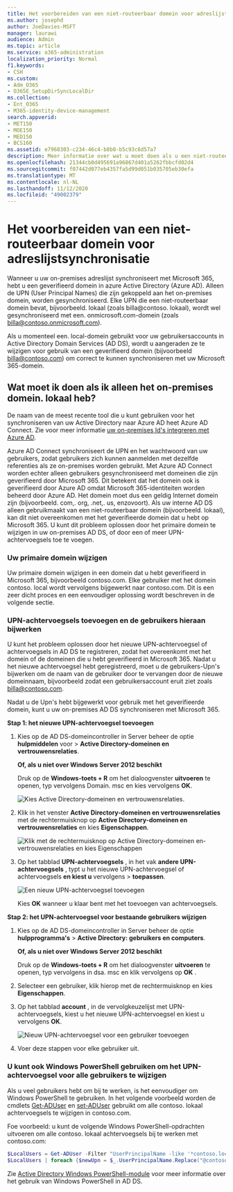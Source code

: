 ```yaml
---
title: Het voorbereiden van een niet-routeerbaar domein voor adreslijstsynchronisatie
ms.author: josephd
author: JoeDavies-MSFT
manager: laurawi
audience: Admin
ms.topic: article
ms.service: o365-administration
localization_priority: Normal
f1.keywords:
- CSH
ms.custom:
- Adm_O365
- O365E_SetupDirSyncLocalDir
ms.collection:
- Ent_O365
- M365-identity-device-management
search.appverid:
- MET150
- MOE150
- MED150
- BCS160
ms.assetid: e7968303-c234-46c4-b8b0-b5c93c6d57a7
description: Meer informatie over wat u moet doen als u een niet-routeerbaar domein hebt dat is gekoppeld aan uw on-premises gebruikers voordat u synchroniseert met Microsoft 365.
ms.openlocfilehash: 21344cb0d495691a96867d401a5262fbbcfd02d4
ms.sourcegitcommit: f07442d077eb4357fa5d99d051b035705eb30efa
ms.translationtype: MT
ms.contentlocale: nl-NL
ms.lasthandoff: 11/12/2020
ms.locfileid: "49002379"
---
```

# <a name="prepare-a-non-routable-domain-for-directory-synchronization"></a>Het voorbereiden van een niet-routeerbaar domein voor adreslijstsynchronisatie
Wanneer u uw on-premises adreslijst synchroniseert met Microsoft 365, hebt u een geverifieerd domein in azure Active Directory (Azure AD). Alleen de UPN (User Principal Names) die zijn gekoppeld aan het on-premises domein, worden gesynchroniseerd. Elke UPN die een niet-routeerbaar domein bevat, bijvoorbeeld. lokaal (zoals billa@contoso. lokaal), wordt wel gesynchroniseerd met een. onmicrosoft.com-domein (zoals billa@contoso.onmicrosoft.com). 

Als u momenteel een. local-domein gebruikt voor uw gebruikersaccounts in Active Directory Domain Services (AD DS), wordt u aangeraden ze te wijzigen voor gebruik van een geverifieerd domein (bijvoorbeeld billa@contoso.com) om correct te kunnen synchroniseren met uw Microsoft 365-domein.
  
## <a name="what-if-i-only-have-a-local-on-premises-domain"></a>Wat moet ik doen als ik alleen het on-premises domein. lokaal heb?

De naam van de meest recente tool die u kunt gebruiken voor het synchroniseren van uw Active Directory naar Azure AD heet Azure AD Connect. Zie voor meer informatie [uw on-premises Id's integreren met Azure AD](https://docs.microsoft.com/azure/architecture/reference-architectures/identity/azure-ad).
  
Azure AD Connect synchroniseert de UPN en het wachtwoord van uw gebruikers, zodat gebruikers zich kunnen aanmelden met dezelfde referenties als ze on-premises worden gebruikt. Met Azure AD Connect worden echter alleen gebruikers gesynchroniseerd met domeinen die zijn geverifieerd door Microsoft 365. Dit betekent dat het domein ook is geverifieerd door Azure AD omdat Microsoft 365-identiteiten worden beheerd door Azure AD. Het domein moet dus een geldig Internet domein zijn (bijvoorbeeld. com,. org, .net,. us, enzovoort). Als uw interne AD DS alleen gebruikmaakt van een niet-routeerbaar domein (bijvoorbeeld. lokaal), kan dit niet overeenkomen met het geverifieerde domein dat u hebt op Microsoft 365. U kunt dit probleem oplossen door het primaire domein te wijzigen in uw on-premises AD DS, of door een of meer UPN-achtervoegsels toe te voegen.
  
### <a name="change-your-primary-domain"></a>**Uw primaire domein wijzigen**

Uw primaire domein wijzigen in een domein dat u hebt geverifieerd in Microsoft 365, bijvoorbeeld contoso.com. Elke gebruiker met het domein contoso. local wordt vervolgens bijgewerkt naar contoso.com. Dit is een zeer dicht proces en een eenvoudiger oplossing wordt beschreven in de volgende sectie.
  
### <a name="add-upn-suffixes-and-update-your-users-to-them"></a>**UPN-achtervoegsels toevoegen en de gebruikers hieraan bijwerken**

U kunt het probleem oplossen door het nieuwe UPN-achtervoegsel of achtervoegsels in AD DS te registreren, zodat het overeenkomt met het domein of de domeinen die u hebt geverifieerd in Microsoft 365. Nadat u het nieuwe achtervoegsel hebt geregistreerd, moet u de gebruikers-Upn's bijwerken om de naam van de gebruiker door te vervangen door de nieuwe domeinnaam, bijvoorbeeld zodat een gebruikersaccount eruit ziet zoals billa@contoso.com.
  
Nadat u de Upn's hebt bijgewerkt voor gebruik met het geverifieerde domein, kunt u uw on-premises AD DS synchroniseren met Microsoft 365.
  
 **Stap 1: het nieuwe UPN-achtervoegsel toevoegen**
  
1. Kies op de AD DS-domeincontroller in Server beheer de optie **hulpmiddelen** voor \> **Active Directory-domeinen en vertrouwensrelaties**.
    
    **Of, als u niet over Windows Server 2012 beschikt**
    
    Druk op de **Windows-toets + R** om het dialoogvenster **uitvoeren** te openen, typ vervolgens Domain. msc en kies vervolgens **OK**.
    
    ![Kies Active Directory-domeinen en vertrouwensrelaties.](../media/46b6e007-9741-44af-8517-6f682e0ac974.png)
  
2. Klik in het venster **Active Directory-domeinen en vertrouwensrelaties** met de rechtermuisknop op **Active Directory-domeinen en vertrouwensrelaties** en kies **Eigenschappen**.
    
    ![Klik met de rechtermuisknop op Active Directory-domeinen en-vertrouwensrelaties en kies Eigenschappen](../media/39d20812-ffb5-4ba9-8d7b-477377ac360d.png)
  
3. Op het tabblad **UPN-achtervoegsels** , in het vak **andere UPN-achtervoegsels** , typt u het nieuwe UPN-achtervoegsel of achtervoegsels **en kiest u** vervolgens \> **toepassen**.
    
    ![Een nieuw UPN-achtervoegsel toevoegen](../media/a4aaf919-7adf-469a-b93f-83ef284c0915.PNG)
  
    Kies **OK** wanneer u klaar bent met het toevoegen van achtervoegsels. 
    
 **Stap 2: het UPN-achtervoegsel voor bestaande gebruikers wijzigen**
  
1. Kies op de AD DS-domeincontroller in Server beheer de optie **hulpprogramma's** \> **Active Directory: gebruikers en computers**.
    
    **Of, als u niet over Windows Server 2012 beschikt**
    
    Druk op de **Windows-toets + R** om het dialoogvenster **uitvoeren** te openen, typ vervolgens in dsa. msc en klik vervolgens op **OK** .
    
2. Selecteer een gebruiker, klik hierop met de rechtermuisknop en kies **Eigenschappen**.
    
3. Op het tabblad **account** , in de vervolgkeuzelijst met UPN-achtervoegsels, kiest u het nieuwe UPN-achtervoegsel en kiest u vervolgens **OK**.
    
    ![Nieuw UPN-achtervoegsel voor een gebruiker toevoegen](../media/54876751-49f0-48cc-b864-2623c4835563.png)
  
4. Voer deze stappen voor elke gebruiker uit.
    
   
### <a name="you-can-also-use-windows-powershell-to-change-the-upn-suffix-for-all-users"></a>**U kunt ook Windows PowerShell gebruiken om het UPN-achtervoegsel voor alle gebruikers te wijzigen**

Als u veel gebruikers hebt om bij te werken, is het eenvoudiger om Windows PowerShell te gebruiken. In het volgende voorbeeld worden de cmdlets [Get-ADUser](https://go.microsoft.com/fwlink/p/?LinkId=624312) en [set-ADUser](https://go.microsoft.com/fwlink/p/?LinkId=624313) gebruikt om alle contoso. lokaal achtervoegsels te wijzigen in contoso.com. 

Foe voorbeeld: u kunt de volgende Windows PowerShell-opdrachten uitvoeren om alle contoso. lokaal achtervoegsels bij te werken met contoso.com:
    
  ```powershell
  $LocalUsers = Get-ADUser -Filter "UserPrincipalName -like '*contoso.local'" -Properties userPrincipalName -ResultSetSize $null
  $LocalUsers | foreach {$newUpn = $_.UserPrincipalName.Replace("@contoso.local","@contoso.com"); $_ | Set-ADUser -UserPrincipalName $newUpn}
  ```

Zie [Active Directory Windows PowerShell-module](https://go.microsoft.com/fwlink/p/?LinkId=624314) voor meer informatie over het gebruik van Windows PowerShell in AD DS. 

